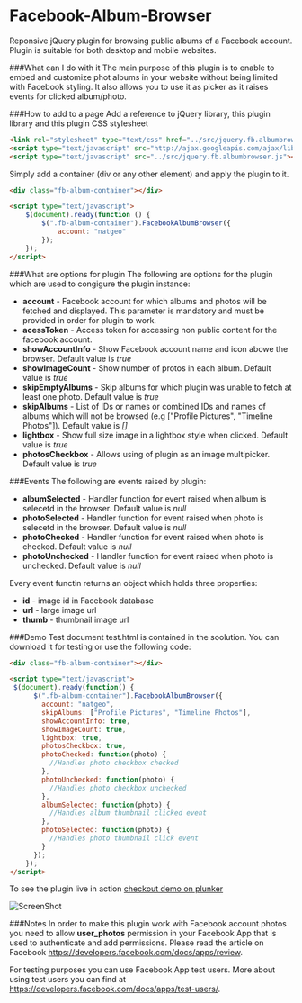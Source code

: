 Facebook-Album-Browser
======================

Reponsive jQuery plugin for browsing public albums of a Facebook account.
Plugin is suitable for both desktop and mobile websites.

###What can I do with it
The main purpose of this plugin is to enable to embed and customize phot albums in your website without being limited with Facebook styling. It also allows you to use it as picker as it raises events for clicked album/photo.

###How to add to a page
Add a reference to jQuery library, this plugin library and this plugin CSS stylesheet
```html
<link rel="stylesheet" type="text/css" href="../src/jquery.fb.albumbrowser.css" />
<script type="text/javascript" src="http://ajax.googleapis.com/ajax/libs/jquery/1.11.0/jquery.min.js"></script>
<script type="text/javascript" src="../src/jquery.fb.albumbrowser.js"></script>
```
Simply add a container (div or any other element) and apply the plugin to it.
```html
<div class="fb-album-container"></div>

<script type="text/javascript">
    $(document).ready(function () {
        $(".fb-album-container").FacebookAlbumBrowser({
            account: "natgeo"
        });
    });
</script>
```

###What are options for plugin
The following are options for the plugin which are used to congigure the plugin instance:
* **account** - Facebook account for which albums and photos will be fetched and displayed. This parameter is mandatory and must be provided in order for plugin to work.
* **acessToken** - Access token for accessing non public content for the facebook account.
* **showAccountInfo** - Show Facebook account name and icon abowe the browser. Default value is _true_
* **showImageCount** - Show number of protos in each album. Default value is _true_
* **skipEmptyAlbums** - Skip albums for which plugin was unable to fetch at least one photo. Default value is _true_
* **skipAlbums** - List of IDs or names or combined IDs and names of albums which will not be browsed (e.g ["Profile Pictures", "Timeline Photos"]). Default value is _[]_
* **lightbox** - Show full size image in a lightbox style when clicked. Default value is _true_
* **photosCheckbox** - Allows using of plugin as an image multipicker. Default value is _true_
 
###Events
The following are events raised by plugin:
* **albumSelected** - Handler function for event raised when album is selecetd in the browser. Default value is _null_
* **photoSelected** - Handler function for event raised when photo is selecetd in the browser. Default value is _null_
* **photoChecked** - Handler function for event raised when photo is checked. Default value is _null_
* **photoUnchecked** - Handler function for event raised when photo is unchecked. Default value is _null_

Every event functin returns an object which holds three properties:
* **id** - image id in Facebook database
* **url** - large image url
* **thumb** - thumbnail image url

###Demo
Test document test.html is contained in the soolution. You can download it for testing or use the following code:

```html
<div class="fb-album-container"></div>

<script type="text/javascript">
 $(document).ready(function() {
      $(".fb-album-container").FacebookAlbumBrowser({
        account: "natgeo",
        skipAlbums: ["Profile Pictures", "Timeline Photos"],
        showAccountInfo: true,
        showImageCount: true,
        lightbox: true,
        photosCheckbox: true,
        photoChecked: function(photo) {
          //Handles photo checkbox checked
        },
        photoUnchecked: function(photo) {
          //Handles photo checkbox unchecked
        },
        albumSelected: function(photo) {
          //Handles album thumbnail clicked event
        },
        photoSelected: function(photo) {
          //Handles photo thumbnail click event
        }
      });
    });
</script>
```
To see the plugin live in action [checkout demo on plunker](http://plnkr.co/edit/bpcaagDgxVClt1lsDH5a?p=preview)

![ScreenShot](http://dejanstojanovic.net/media/31597/facebook-album-browser.png)

###Notes
In order to make this plugin work with Facebook account photos you need to allow **user_photos** permission in your Facebook App that is used to authenticate and add permissions.
Please read the article on Facebook https://developers.facebook.com/docs/apps/review.

For testing purposes you can use Facebook App test users. More about using test users you can find at https://developers.facebook.com/docs/apps/test-users/.
